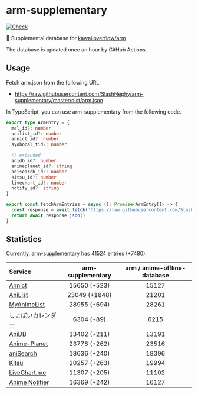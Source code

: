 # arm-supplementary

[![Check](https://github.com/SlashNephy/arm-supplementary/actions/workflows/check-node.yml/badge.svg)](https://github.com/SlashNephy/arm-supplementary/actions/workflows/check-node.yml)

💊 Supplemental database for [kawaiioverflow/arm](https://github.com/kawaiioverflow/arm)

The database is updated once an hour by GitHub Actions.

## Usage

Fetch arm.json from the following URL.

- https://raw.githubusercontent.com/SlashNephy/arm-supplementary/master/dist/arm.json

In TypeScript, you can use arm-supplementary from the following code.

```TypeScript
export type ArmEntry = {
  mal_id?: number
  anilist_id?: number
  annict_id?: number
  syobocal_tid?: number

  // extended
  anidb_id?: number
  animeplanet_id?: string
  anisearch_id?: number
  kitsu_id?: number
  livechart_id?: number
  notify_id?: string
}

export const fetchArmEntries = async (): Promise<ArmEntry[]> => {
  const response = await fetch('https://raw.githubusercontent.com/SlashNephy/arm-supplementary/master/dist/arm.json')
  return await response.json()
}
```

## Statistics

Currently, arm-supplementary has 41524 entries (+7480).

| Service                                     | arm-supplementary | arm / anime-offline-database |
| :------------------------------------------ | :---------------: | :--------------------------: |
| [Annict](https://annict.com)                |   15650 (+523)    |            15127             |
| [AniList](https://anilist.co)               |   23049 (+1848)   |            21201             |
| [MyAnimeList](https://myanimelist.net)      |   28955 (+694)    |            28261             |
| [しょぼいカレンダー](https://cal.syoboi.jp) |    6304 (+89)     |             6215             |
| [AniDB](https://anidb.net)                  |   13402 (+211)    |            13191             |
| [Anime-Planet](https://anime-planet.com)    |   23778 (+262)    |            23516             |
| [aniSearch](https://anisearch.com)          |   18636 (+240)    |            18396             |
| [Kitsu](https://kitsu.io)                   |   20257 (+263)    |            19994             |
| [LiveChart.me](https://livechart.me)        |   11307 (+205)    |            11102             |
| [Anime Notifier](https://notify.moe)        |   16369 (+242)    |            16127             |
